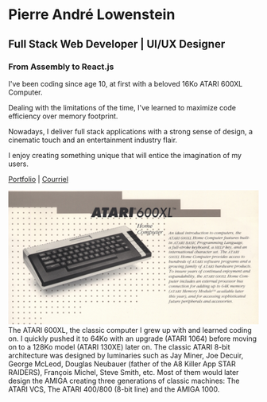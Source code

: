 # Pierre André Lowenstein

## Full Stack Web Developer | UI/UX Designer

### From Assembly to React.js

<p>I've been coding since age 10, at first with a beloved 16Ko ATARI 600XL Computer.</p>

<p>Dealing with the limitations of the time, I've learned to maximize code efficiency over memory footprint.</p>

<p>Nowadays, I deliver full stack applications with a strong sense of design, a cinematic touch and an entertainment industry flair.</p>

<p>I enjoy creating something unique that will entice the imagination of my users.</p>

<a href="https://pierreandrelowenstein.com/" title="[www] Pierre Andr&eacute; Lowenstein" target="_blank">Portfolio</a> | 
<a href="mailto:coder@pierreandrelowenstein.com" title="Courriel">Courriel</a>

![ATARI 600XL - ATARI Inc. Flyer (JPG)](./atari_600xl_flyer_atari_inc.jpg?raw=true "Classic ATARI 600XL Flyer published by ATARI Inc. at the time of the machine's release.")
The ATARI 600XL, the classic computer I grew up with and learned coding on. I quickly pushed it to 64Ko with an upgrade (ATARI 1064) before moving on to a 128Ko model (ATARI 130XE) later on. The classic ATARI 8-bit architecture was designed by luminaries such as Jay Miner, Joe Decuir, George McLeod, Douglas Neubauer (father of the A8 Killer App STAR RAIDERS), François Michel, Steve Smith, etc. Most of them would later design the AMIGA creating three generations of classic machines: The ATARI VCS, The ATARI 400/800 (8-bit line) and the AMIGA 1000.